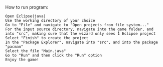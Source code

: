 How to run program:

	Open Eclipse(java)
	Use the working directory of your choice
	Go to "File" and navigate to "Open projects from file system..."
	For the input source directory, navigate into the game folder, and into "src", making sure that the wizard only sees 1 Eclipse project
	Select "Finish" to create the project
	In the "Package Explorer", navigate into "src", and into the package "pacman"
	Select the file "Main.java"
	Go to "Run" and then click the "Run" option
	Enjoy the game!


